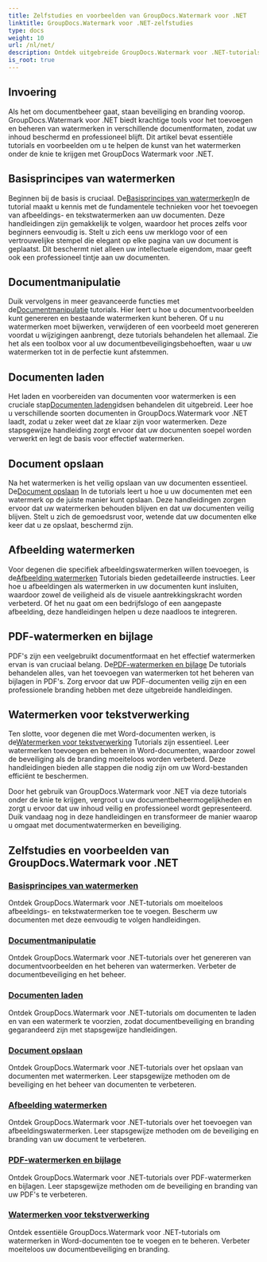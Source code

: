 ```yaml
---
title: Zelfstudies en voorbeelden van GroupDocs.Watermark voor .NET
linktitle: GroupDocs.Watermark voor .NET-zelfstudies
type: docs
weight: 10
url: /nl/net/
description: Ontdek uitgebreide GroupDocs.Watermark voor .NET-tutorials. Leer hoe u watermerken in verschillende documentformaten kunt toevoegen, beheren en beveiligen met stapsgewijze handleidingen.
is_root: true
---
```

## Invoering

Als het om documentbeheer gaat, staan beveiliging en branding voorop. GroupDocs.Watermark voor .NET biedt krachtige tools voor het toevoegen en beheren van watermerken in verschillende documentformaten, zodat uw inhoud beschermd en professioneel blijft. Dit artikel bevat essentiële tutorials en voorbeelden om u te helpen de kunst van het watermerken onder de knie te krijgen met GroupDocs Watermark voor .NET.

## Basisprincipes van watermerken

 Beginnen bij de basis is cruciaal. De[Basisprincipes van watermerken](./watermarking-basics/)In de tutorial maakt u kennis met de fundamentele technieken voor het toevoegen van afbeeldings- en tekstwatermerken aan uw documenten. Deze handleidingen zijn gemakkelijk te volgen, waardoor het proces zelfs voor beginners eenvoudig is. Stelt u zich eens uw merklogo voor of een vertrouwelijke stempel die elegant op elke pagina van uw document is geplaatst. Dit beschermt niet alleen uw intellectuele eigendom, maar geeft ook een professioneel tintje aan uw documenten.

## Documentmanipulatie

 Duik vervolgens in meer geavanceerde functies met de[Documentmanipulatie](./document-manipulation/) tutorials. Hier leert u hoe u documentvoorbeelden kunt genereren en bestaande watermerken kunt beheren. Of u nu watermerken moet bijwerken, verwijderen of een voorbeeld moet genereren voordat u wijzigingen aanbrengt, deze tutorials behandelen het allemaal. Zie het als een toolbox voor al uw documentbeveiligingsbehoeften, waar u uw watermerken tot in de perfectie kunt afstemmen.

## Documenten laden

 Het laden en voorbereiden van documenten voor watermerken is een cruciale stap[Documenten laden](./document-loadings/)gidsen behandelen dit uitgebreid. Leer hoe u verschillende soorten documenten in GroupDocs.Watermark voor .NET laadt, zodat u zeker weet dat ze klaar zijn voor watermerken. Deze stapsgewijze handleiding zorgt ervoor dat uw documenten soepel worden verwerkt en legt de basis voor effectief watermerken.

## Document opslaan

 Na het watermerken is het veilig opslaan van uw documenten essentieel. De[Document opslaan](./document-savings/) In de tutorials leert u hoe u uw documenten met een watermerk op de juiste manier kunt opslaan. Deze handleidingen zorgen ervoor dat uw watermerken behouden blijven en dat uw documenten veilig blijven. Stelt u zich de gemoedsrust voor, wetende dat uw documenten elke keer dat u ze opslaat, beschermd zijn.

## Afbeelding watermerken

 Voor degenen die specifiek afbeeldingswatermerken willen toevoegen, is de[Afbeelding watermerken](./image-watermarkings/) Tutorials bieden gedetailleerde instructies. Leer hoe u afbeeldingen als watermerken in uw documenten kunt insluiten, waardoor zowel de veiligheid als de visuele aantrekkingskracht worden verbeterd. Of het nu gaat om een bedrijfslogo of een aangepaste afbeelding, deze handleidingen helpen u deze naadloos te integreren.

## PDF-watermerken en bijlage

PDF's zijn een veelgebruikt documentformaat en het effectief watermerken ervan is van cruciaal belang. De[PDF-watermerken en bijlage](./pdf-watermarking-attachments/) De tutorials behandelen alles, van het toevoegen van watermerken tot het beheren van bijlagen in PDF's. Zorg ervoor dat uw PDF-documenten veilig zijn en een professionele branding hebben met deze uitgebreide handleidingen.

## Watermerken voor tekstverwerking

 Ten slotte, voor degenen die met Word-documenten werken, is de[Watermerken voor tekstverwerking](./word-processing-watermarkings/) Tutorials zijn essentieel. Leer watermerken toevoegen en beheren in Word-documenten, waardoor zowel de beveiliging als de branding moeiteloos worden verbeterd. Deze handleidingen bieden alle stappen die nodig zijn om uw Word-bestanden efficiënt te beschermen.

Door het gebruik van GroupDocs.Watermark voor .NET via deze tutorials onder de knie te krijgen, vergroot u uw documentbeheermogelijkheden en zorgt u ervoor dat uw inhoud veilig en professioneel wordt gepresenteerd. Duik vandaag nog in deze handleidingen en transformeer de manier waarop u omgaat met documentwatermerken en beveiliging.
## Zelfstudies en voorbeelden van GroupDocs.Watermark voor .NET 
### [Basisprincipes van watermerken](./watermarking-basics/)
Ontdek GroupDocs.Watermark voor .NET-tutorials om moeiteloos afbeeldings- en tekstwatermerken toe te voegen. Bescherm uw documenten met deze eenvoudig te volgen handleidingen.
### [Documentmanipulatie](./document-manipulation/)
Ontdek GroupDocs.Watermark voor .NET-tutorials over het genereren van documentvoorbeelden en het beheren van watermerken. Verbeter de documentbeveiliging en het beheer.
### [Documenten laden](./document-loadings/)
Ontdek GroupDocs.Watermark voor .NET-tutorials om documenten te laden en van een watermerk te voorzien, zodat documentbeveiliging en branding gegarandeerd zijn met stapsgewijze handleidingen.
### [Document opslaan](./document-savings/)
Ontdek GroupDocs.Watermark voor .NET-tutorials over het opslaan van documenten met watermerken. Leer stapsgewijze methoden om de beveiliging en het beheer van documenten te verbeteren.
### [Afbeelding watermerken](./image-watermarkings/)
Ontdek GroupDocs.Watermark voor .NET-tutorials over het toevoegen van afbeeldingswatermerken. Leer stapsgewijze methoden om de beveiliging en branding van uw document te verbeteren.
### [PDF-watermerken en bijlage](./pdf-watermarking-attachments/)
Ontdek GroupDocs.Watermark voor .NET-tutorials over PDF-watermerken en bijlagen. Leer stapsgewijze methoden om de beveiliging en branding van uw PDF's te verbeteren.
### [Watermerken voor tekstverwerking](./word-processing-watermarkings/)
Ontdek essentiële GroupDocs.Watermark voor .NET-tutorials om watermerken in Word-documenten toe te voegen en te beheren. Verbeter moeiteloos uw documentbeveiliging en branding.